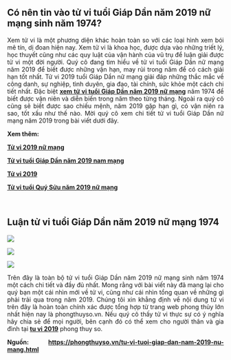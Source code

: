 <h2 dir="ltr"><strong>Có nên tin vào tử vi tuổi Giáp Dần năm 2019 nữ mạng sinh năm 1974?</strong></h2>

<p dir="ltr" style="text-align: justify;"><span style="font-size:14px">Xem tử vi là một phương diện khác hoàn toàn so với các loại hình xem bói mê tín, dị đoan hiện nay. Xem tử vi là khoa học, được dựa vào những triết lý, học thuyết cũng như các quy luật của vận hành của vũ trụ để luận giải được tử vi một đời người. Quý cô đang tìm hiểu về tử vi tuổi Giáp Dần nữ mạng năm 2019 để biết được những vận hạn, may rủi trong năm để có cách giải hạn tốt nhất. Tử vi 2019 tuổi Giáp Dần nữ mạng giải đáp những thắc mắc về công danh, sự nghiệp, tình duyên, gia đạo, tài chính, sức khỏe một cách chi tiết nhất. Đặc biệt <strong><a href="https://github.com/tuvinam2019/tu-vi-tuoi-giap-dan-nam-2019-nu-mang.html">xem tử vi tuổi Giáp Dần năm 2019 nữ mạng</a></strong> năm 1974 để biết được vận niên và diễn biến trong năm theo từng tháng. Ngoài ra quý cô cũng sẽ biết được sao chiếu mệnh, năm 2019 gặp hạn gì, có vận niên ra sao, tốt xấu như thế nào. Mời quý cô xem chi tiết tử vi tuổi Giáp Dần nữ mạng năm 2019 trong bài viết dưới đây.</span></p>

<p dir="ltr" style="text-align: justify;"><strong><span style="font-size:14px">Xem thêm:</span></strong></p>

<p dir="ltr" style="text-align: justify;"><strong><span style="font-size:14px"><a href="https://www.scoop.it/t/tuvi2019numang">Tử vi 2019 nữ mạng</a></span></strong></p>

<p dir="ltr" style="text-align: justify;"><strong><span style="font-size:14px"><a href="https://medium.com/@tuvi2019/t%E1%BB%AD-vi-tu%E1%BB%95i-gi%C3%A1p-d%E1%BA%A7n-2019-nam-m%E1%BA%A1ng-nghe-th%E1%BA%A7y-lu%E1%BA%ADn-gi%E1%BA%A3i-chi-ti%E1%BA%BFt-v%E1%BA%ADn-h%E1%BA%A1n-bf8b5d8b0d68">Tử vi tuổi Giáp Dần năm 2019 nam mạng</a></span></strong></p>

<p dir="ltr" style="text-align: justify;"><strong><span style="font-size:14px"><a href="https://www.reddit.com/r/FengShui/comments/9kcad6/xem_th%E1%BA%A7y_lu%E1%BA%ADn_t%E1%BB%AD_vi_tu%E1%BB%95i_gi%C3%A1p_d%E1%BA%A7n_n%C4%83m_2019_n%E1%BB%AF/">Tử vi 2019</a></span></strong></p>

<p dir="ltr" style="text-align: justify;"><a href="https://github.com/tuvinam2019/tu-vi-tuoi-quy-suu-nam-2019-nam-mang.html"><strong><span style="font-size:14px">Tử vi tuổi Quý Sửu&nbsp;năm 2019 nữ mạng</span></strong></a></p>

<p style="text-align: justify;">&nbsp;</p>

<h2 dir="ltr"><strong>Luận tử vi tuổi Giáp Dần năm 2019 nữ mạng 1974</strong></h2>

<p dir="ltr" style="text-align: justify;"><span style="font-size:14px"><img src="https://lh3.googleusercontent.com/i-p2FuITywlcQHK_3003y2S0tzgvX7jzRbWS5PcxhvrIj4JzsZDOXBlllQSr1QZkJ2krhSHtgVw0R9J7-2pM6DQNcGGdlYIkYlL4gfEocWYlZ_5a0i84nR_wQ9Y6U5qZ8O7xw6Mr" /></span></p>

<p dir="ltr" style="text-align: justify;"><span style="font-size:14px"><img src="https://lh4.googleusercontent.com/LD8AjHp6n8KVvIZ8t7VekL8zw0EEY67KGRPbgYT53WSYbJiaCc3EMXk6fjvyrFmjKIgGLVWrarx0ECM183jRXdPUHfX9oHjYZ8ED1dOZKy9x8StmKsOU4EcVpTODmxHT3jhilOQ1" /></span></p>

<p dir="ltr" style="text-align: justify;"><span style="font-size:14px"><img src="https://lh6.googleusercontent.com/uTg6iJG-EQ4qQgnNuu6-v2o87aM0--mzoPcjvcMi4SUeJ9cN7APJVmbjkmQtUmLBrwZ6KORJlFkYNM34_WeSb7LS-WO5hfVABOKrf9H486TBfhqbYkN0rRPEEtnnug1peArWYfhE" /></span></p>

<p style="text-align: justify;"><span style="font-size:14px">Trên đây là toàn bộ tử vi tuổi Giáp Dần năm 2019 nữ mạng sinh năm 1974 một cách chi tiết và đầy đủ nhất. Mong rằng với bài viết này đã mang lại cho quý bạn một cái nhìn mới về tử vi, cũng như cái nhìn tổng quan về những gì phải trải qua trong năm 2019. Chúng tôi xin khẳng định về nội dung tử vi trên đây là hoàn toàn chính xác được tổng hợp từ trang web phong thủy lớn nhất hiện nay là phongthuyso.vn. Nếu quý cô thấy tử vi thực sự có ý nghĩa hãy chia sẻ để mọi người, bên cạnh đó có thể xem cho người thân và gia đình tại <strong><a href="https://phongthuyso.vn/xem-boi-tu-vi-nam-2019.html">tu vi 2019</a></strong> phong thuy so.</span></p>

<p dir="ltr" style="text-align: justify;"><strong><span style="font-size:14px">Nguồn: <a href="https://phongthuyso.vn/tu-vi-tuoi-giap-dan-nam-2019-nu-mang.html">https://phongthuyso.vn/tu-vi-tuoi-giap-dan-nam-2019-nu-mang.html</a></span></strong></p>

<div style="text-align: justify;">&nbsp;</div>
